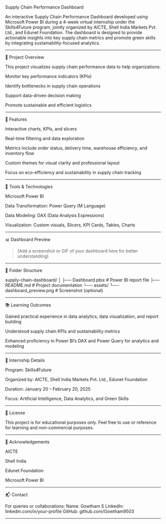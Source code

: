 Supply Chain Performance Dashboard

An interactive Supply Chain Performance Dashboard developed using Microsoft Power BI during a 4-week virtual internship under the Skills4Future program, jointly organized by AICTE, Shell India Markets Pvt. Ltd., and Edunet Foundation.
The dashboard is designed to provide actionable insights into key supply chain metrics and promote green skills by integrating sustainability-focused analytics.


---

📌 Project Overview

This project visualizes supply chain performance data to help organizations:

Monitor key performance indicators (KPIs)

Identify bottlenecks in supply chain operations

Support data-driven decision making

Promote sustainable and efficient logistics



---

🚀 Features

Interactive charts, KPIs, and slicers

Real-time filtering and data exploration

Metrics include order status, delivery time, warehouse efficiency, and inventory flow

Custom themes for visual clarity and professional layout

Focus on eco-efficiency and sustainability in supply chain tracking



---

🧰 Tools & Technologies

Microsoft Power BI

Data Transformation: Power Query (M Language)

Data Modeling: DAX (Data Analysis Expressions)

Visualization: Custom visuals, Slicers, KPI Cards, Tables, Charts



---

📊 Dashboard Preview

> (Add a screenshot or GIF of your dashboard here for better understanding)





---

📁 Folder Structure

supply-chain-dashboard/
│
├── Dashboard.pbix                # Power BI report file
├── README.md                     # Project documentation
└── assets/
    └── dashboard_preview.png     # Screenshot (optional)


---

📚 Learning Outcomes

Gained practical experience in data analytics, data visualization, and report building

Understood supply chain KPIs and sustainability metrics

Enhanced proficiency in Power BI’s DAX and Power Query for analytics and modeling



---

🏅 Internship Details

Program: Skills4Future

Organized by: AICTE, Shell India Markets Pvt. Ltd., Edunet Foundation

Duration: January 20 – February 20, 2025

Focus: Artificial Intelligence, Data Analytics, and Green Skills



---

📜 License

This project is for educational purposes only. Feel free to use or reference for learning and non-commercial purposes.


---

🙌 Acknowledgements

AICTE

Shell India

Edunet Foundation

Microsoft Power BI



---

📬 Contact

For queries or collaborations:
Name: Gowtham S
LinkedIn: linkedin.com/in/your-profile
GitHub: github.com/Gowtham9503


---